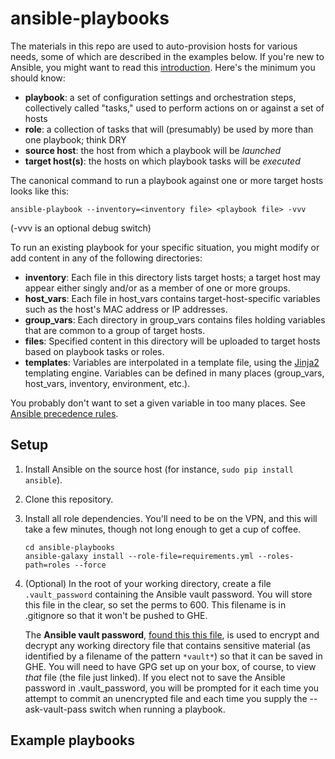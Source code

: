 # ansible-playbooks

The materials in this repo are used to auto-provision hosts for various needs,
some of which are described in the examples below. If you're new to Ansible,
you might want to read this
[introduction](https://www.ansible.com/how-ansible-works). Here's the minimum
you should know:

* **playbook**: a set of configuration settings and orchestration steps,
collectively called "tasks," used to perform actions on or against a set of hosts
* **role**: a collection of tasks that will (presumably) be used by more than
one playbook; think DRY
* **source host**: the host from which a playbook will be *launched*
* **target host(s)**: the hosts on which playbook tasks will be *executed*

The canonical command to run a playbook against one or more target hosts looks
like this:

```shell
ansible-playbook --inventory=<inventory file> <playbook file> -vvv
```

(-vvv is an optional debug switch)

To run an existing playbook for your specific situation, you might modify or add
content in any of the following directories:

* **inventory**: Each file in this directory lists target hosts; a target host
may appear either singly and/or as a member of one or more groups.
* **host_vars**: Each file in host_vars contains target-host-specific variables
such as the host's MAC address or IP addresses.
* **group_vars**: Each directory in group_vars contains files holding variables
that are common to a group of target hosts.
* **files**: Specified content in this directory will be uploaded to target
hosts based on playbook tasks or roles.
* **templates**: Variables are interpolated in a template file, using the
[Jinja2](http://jinja.pocoo.org/) templating engine. Variables can be defined
in many places (group_vars, host_vars, inventory, environment, etc.).

You probably don't want to set a given variable in too many places. See
[Ansible precedence rules](http://docs.ansible.com/ansible/playbooks_variables.html#variable-precedence-where-should-i-put-a-variable).

## Setup
1. Install Ansible on the source host (for instance, `sudo pip install
ansible`).
1. Clone this repository.
1. Install all role dependencies. You'll need to be on the VPN, and this will
take a few minutes, though not long enough to get a cup of coffee.

   ```shell
   cd ansible-playbooks
   ansible-galaxy install --role-file=requirements.yml --roles-path=roles --force
   ```

1. (Optional) In the root of your working directory, create a file `.vault_password`
   containing the Ansible vault password. You will store this file in the clear,
   so set the perms to 600.
   This filename is in .gitignore so that it won't be pushed to GHE.

   The **Ansible vault password**, [found this this file](https://github.comcast.com/GSD/pi_encrypted_material/blob/master/secrets/ansible-vault-password.txt.gpg),
   is used to encrypt and decrypt any working directory file that contains
   sensitive material (as identified by a filename of the pattern `*vault*`) so
   that it can be saved in GHE. You will need to have GPG set up on your box, of
   course, to view *that* file (the file just linked). If you elect not to save the
   Ansible password in .vault_password, you will be prompted for it each time you
   attempt to commit an unencrypted file and each time you supply the
   --ask-vault-pass switch when running a playbook.

## Example playbooks



